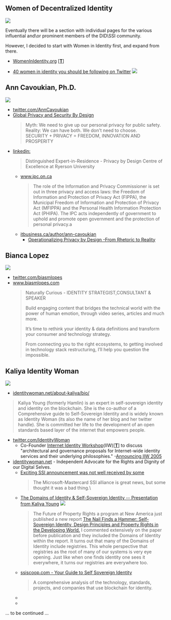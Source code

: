 ## Women of Decentralized Identity

![](https://i.imgur.com/jN2CaDz.png)

Eventually there will be a section with individual pages for the various influential and\or prominent members of the DID\SSI community.

However, I decided to start with Women in Identity first, and expand from there.

* <a href="https://womeninidentity.org/" target="_blank">WomenInIdentity.org</a> [<a href="https://twitter.com/WomeninID" target="_blank">**T**</a>]

* [40 women in identity you should be following on Twitter](https://stories.jolocom.com/40-women-in-identity-you-should-be-following-on-twitter-e07b7e7c088b)
  <img src="https://media.giphy.com/media/l3q2N2SLWZ01WHD7a/giphy.gif"/>

## Ann Cavoukian, Ph.D.

<a href="https://twitter.com/AnnCavoukian"><img src="https://i.imgur.com/r461NzU.png"/></a>
* <a href="https://twitter.com/AnnCavoukian">twitter.com/AnnCavoukian</a>
* <a href="https://gpsbydesign.org/" target="_blank">Global Privacy and Security By Design</a>
  > Myth: We need to give up our personal privacy for public safety.\
  > Reality: We can have both. We don't need to choose.\
  > SECURITY + PRIVACY = FREEDOM, INNOVATION AND PROSPERITY
* <a href="https://www.linkedin.com/in/ann-cavoukian-ph-d-3a78809/">linkedin:</a>
  >Distinguished Expert-in-Residence - Privacy by Design Centre of Excellence at Ryerson University
  * <a href="https://www.ipc.on.ca/" target="_blank">www.ipc.on.ca</a>
    >The role of the Information and Privacy Commissioner is set out in three privacy and access laws: the Freedom of Information and Protection of Privacy Act (FIPPA), the Municipal Freedom of Information and Protection of Privacy Act (MFIPPA) and the Personal Health Information Protection Act (PHIPA). The IPC acts independently of government to uphold and promote open government and the protection of personal privacy.a
  * <a href="https://www.itbusiness.ca/author/ann-cavoukian">itbusiness.ca/author/ann-cavoukian</a>
    * <a href="https://www.itbusiness.ca/blog/operationalizing-privacy-by-design-from-rhetoric-to-reality/20860" target="_blank">Operationalizing Privacy by Design -From Rhetoric to Reality</a>

## Bianca Lopez

![](https://i.imgur.com/tMEi8NY.png)

* <a href="https://twitter.com/biasmlopes" target="_blank">twitter.com/biasmlopes</a>
* <a href="https://www.biasmlopes.com/">www.biasmlopes.com</a>
  > Naturally Curious - IDENTITY STRATEGIST,CONSULTANT & SPEAKER
  >
  > Build engaging content that bridges the technical world with the power of human emotion, through video series, articles and much more. 
  > 
  > It’s time to rethink your identity & data definitions and transform your consumer and technology strategy. 
  >
  > From connecting you to the right ecosystems, to getting involved in  technology stack restructuring, I’ll help you question the impossible. 

## Kaliya Identity Woman

<a href="https://twitter.com/IdentityWoman" target="_blank"><img src="https://i.imgur.com/WB3wTWm.png"/></a>


* <a href="https://identitywoman.net/about-kaliya/bio/" target="_blank">identitywoman.net/about-kaliya/bio/</a>
> Kaliya Young (formerly Hamlin) is an expert in self-sovereign identity and identity on the blockchain. She is the co-author of a Comprehensive guide to Self-Sovereign Identity and is widely known as Identity Woman (its also the name of her blog and her twitter handle). She is committed her life to the development of an open standards based layer of the internet that empowers people.
* <a href="https://twitter.com/IdentityWoman" target="_blank">twitter.com/IdentityWoman</a>
   * Co-Founder [Internet Identity Workshop](http://www.internetidentityworkshop.com/)(IIW)[[**T**](https://twitter.com/idworkshop)] to discuss "architectural and governance proposals for Internet-wide identity services and their underlying philosophies." -[Announcing IIW 2005](https://identitywoman.net/announcing-the-internet-identity-workshop-iiw2005/)
* <a href="https://identitywoman.net/" target="_blank">identitywoman.net</a> - Independent Advocate for the Rights and Dignity of our Digital Selves.
  * <a href="https://identitywoman.net/exciting-ssi-announcement-was-not-well-received-by-some/" target="_blank">Exciting SSI announcement was not well received by some</a>
    > The Microsoft-Mastercard SSI alliance is great news, but some thought it was a bad thing.\
  * <a href="https://youtu.be/U8bZ4GYFwKY" target="_blank">The Domains of Identity & Self-Sovereign Identity -- Presentation from Kaliya Young</a>
  <a href="https://youtu.be/U8bZ4GYFwKY" target="_blank"><img src="https://i.imgur.com/5v814Kl.png"/></a>
    >The Future of Property Rights a program at New America just published a new report <a href="https://www.newamerica.org/future-property-rights/reports/nail-finds-hammer/" target="_blank">The Nail Finds a Hammer: Self-Sovereign Identity, Design Principles and Property Rights in the Developing World.</a> I commented extensively on the paper before publication and they included the Domains of Identity within the report. It turns out that many of the Domains of Identity include registries. This whole perspective that registries as the root of many of our systems is very eye opening. Just like when one finds identity one sees it everywhere, it turns our registries are everywhere too.
  * <a href="https://ssiscoop.com/" target="_blank">ssiscoop.com - Your Guide to Self Sovereign Identity</a> 
    >A comprehensive analysis of the technology, standards, projects, and companies that use blockchain for identity.
  * <a href="" target="_blank"></a>
  * <a href="" target="_blank"></a>

... to be continued ...